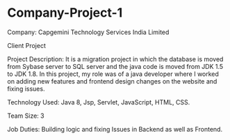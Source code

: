 # Company-Project-1

Company: Capgemini Technology Services India Limited 

Client Project

Project Description: It is a migration project in which the database is moved from Sybase server to SQL server and the java code is moved from JDK 1.5 to JDK 1.8. In this project, my role was of a java developer where I worked on adding new features and frontend design changes on the website and fixing issues. 

Technology Used: Java 8, Jsp, Servlet, JavaScript, HTML, CSS.

Team Size: 3

Job Duties: Building logic and fixing Issues in Backend as well as Frontend.
